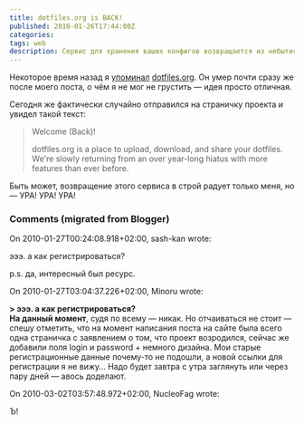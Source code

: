 ```yaml
---
title: dotfiles.org is BACK!
published: 2010-01-26T17:44:00Z
categories: 
tags: web
description: Сервис для хранения ваших конфигов возвращается из небытия.
---
```


Некоторое время назад я [упоминал](/posts/2009-05-02-two-interesting-internet-projects.html)  <a href="http://dotfiles.org/">dotfiles.org</a>. Он умер почти сразу же после моего поста, о чём я не мог не грустить — идея просто отличная.

Сегодня же фактически случайно отправился на страничку проекта и увидел такой текст:

> Welcome (Back)!
>
> dotfiles.org is a place to upload, download, and share your dotfiles. We're slowly returning from an over year-long hiatus with more features than ever before.

Быть может, возвращение этого сервиса в строй радует только меня, но — УРА! УРА! УРА!

<h3 id='hakyll-convert-comments-title'>Comments (migrated from Blogger)</h3>
<div class='hakyll-convert-comment'>
<p class='hakyll-convert-comment-date'>On 2010-01-27T00:24:08.918+02:00, sash-kan wrote:</p>
<p class='hakyll-convert-comment-body'>
эээ. а как регистрироваться?

p.s. да, интересный был ресурс.
</p>
</div>

<div class='hakyll-convert-comment'>
<p class='hakyll-convert-comment-date'>On 2010-01-27T03:04:37.226+02:00, Minoru wrote:</p>
<p class='hakyll-convert-comment-body'>
<b>&gt; эээ. а как регистрироваться?</b><br/>
<b>На данный момент</b>, судя по всему — никак. Но отчаиваться не стоит — спешу отметить, что на момент написания поста на сайте была всего одна страничка с заявлением о том, что проект возродился, сейчас же добавили поля login и password + немного дизайна. Мои старые регистрационные данные почему-то не подошли, а новой ссылки для регистрации я не вижу… Надо будет завтра с утра заглянуть или через пару дней — авось доделают.
</p>
</div>

<div class='hakyll-convert-comment'>
<p class='hakyll-convert-comment-date'>On 2010-03-02T03:57:48.972+02:00, NucleoFag wrote:</p>
<p class='hakyll-convert-comment-body'>
Ъ!
</p>
</div>



